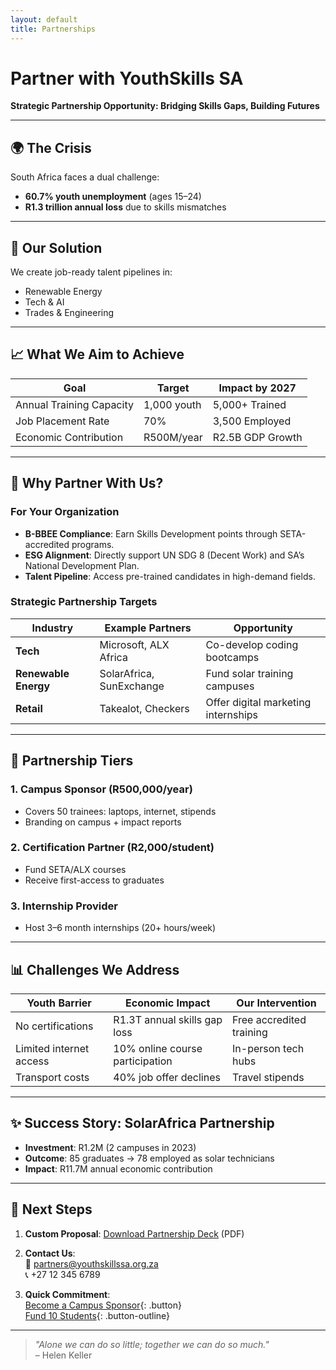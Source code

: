 ```yaml
---
layout: default
title: Partnerships
---
```


# Partner with YouthSkills SA  
**Strategic Partnership Opportunity: Bridging Skills Gaps, Building Futures**  

---

## 🌍 The Crisis  
South Africa faces a dual challenge:  
- **60.7% youth unemployment** (ages 15–24)  
- **R1.3 trillion annual loss** due to skills mismatches  

---

## 🚀 Our Solution  
We create job-ready talent pipelines in:  
- Renewable Energy  
- Tech & AI  
- Trades & Engineering  

---

## 📈 What We Aim to Achieve  
| Goal                                  | Target            | Impact by 2027      |  
|---------------------------------------|-------------------|---------------------|  
| Annual Training Capacity              | 1,000 youth       | 5,000+ Trained      |  
| Job Placement Rate                    | 70%               | 3,500 Employed      |  
| Economic Contribution                 | R500M/year        | R2.5B GDP Growth    |  

---

## 🤝 Why Partner With Us?  
### **For Your Organization**  
- **B-BBEE Compliance**: Earn Skills Development points through SETA-accredited programs.  
- **ESG Alignment**: Directly support UN SDG 8 (Decent Work) and SA’s National Development Plan.  
- **Talent Pipeline**: Access pre-trained candidates in high-demand fields.  

### Strategic Partnership Targets  
| Industry             | Example Partners       | Opportunity                              |  
|----------------------|------------------------|------------------------------------------|  
| **Tech**             | Microsoft, ALX Africa  | Co-develop coding bootcamps              |  
| **Renewable Energy** | SolarAfrica, SunExchange | Fund solar training campuses            |  
| **Retail**           | Takealot, Checkers     | Offer digital marketing internships      |  

---

## 💼 Partnership Tiers  

### 1. Campus Sponsor (R500,000/year)  
- Covers 50 trainees: laptops, internet, stipends  
- Branding on campus + impact reports  

### 2. Certification Partner (R2,000/student)  
- Fund SETA/ALX courses  
- Receive first-access to graduates  

### 3. Internship Provider  
- Host 3–6 month internships (20+ hours/week)  

---

## 📊 Challenges We Address  
| Youth Barrier               | Economic Impact                  | Our Intervention            |  
|-----------------------------|----------------------------------|-----------------------------|  
| No certifications           | R1.3T annual skills gap loss    | Free accredited training    |  
| Limited internet access     | 10% online course participation | In-person tech hubs         |  
| Transport costs             | 40% job offer declines          | Travel stipends             |  

---

## ✨ Success Story: SolarAfrica Partnership  
- **Investment**: R1.2M (2 campuses in 2023)  
- **Outcome**: 85 graduates → 78 employed as solar technicians  
- **Impact**: R11.7M annual economic contribution  

---

## 📅 Next Steps  
1. **Custom Proposal**: [Download Partnership Deck](#) (PDF)  
2. **Contact Us**:  
   📧 [partners@youthskillssa.org.za](mailto:partners@youthskillssa.org.za)  
   📞 +27 12 345 6789  

3. **Quick Commitment**:  
   [Become a Campus Sponsor](#){: .button}  
   [Fund 10 Students](#){: .button-outline}  

---

> *"Alone we can do so little; together we can do so much."*  
> – Helen Keller  

